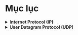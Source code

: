 # Mục lục

<details>
<summary><strong>Internet Protocol (IP)</strong></summary>

-   [IP Address, Subnet, và Default Gateway](./internet_protocol/the_ip_building_blocks.md)
-   [IP Packet – Cấu trúc và các trường quan trọng](./internet_protocol/ip_packet.md)
-   [ICMP – Giao thức điều khiển và báo lỗi](./internet_protocol/icmp.md)
-   [ARP – Address Resolution Protocol](./internet_protocol/arp.md)

</details>

<details>
<summary><strong>User Datagram Protocol (UDP)</strong></summary>

-   [UDP là gì? Đặc điểm và ứng dụng](./udp/what_is_udp.md)
-   [Ưu và Nhược điểm của UDP](./udp/pros_cons.md)
-   [Cấu trúc của UDP Datagram](./udp/user_datagram_structure.md)

</details>
